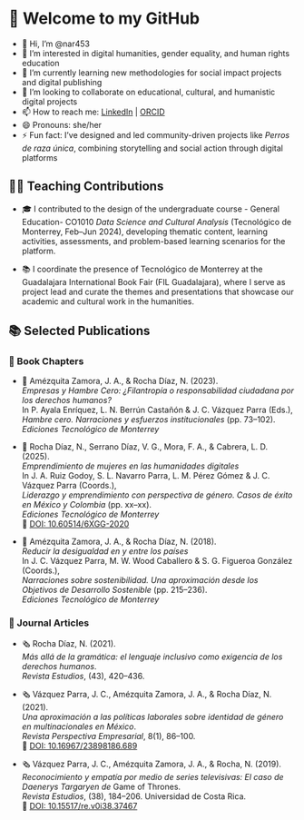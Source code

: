 # 👋 Welcome to my GitHub

- 👋 Hi, I’m @nar453  
- 👀 I’m interested in digital humanities, gender equality, and human rights education  
- 🌱 I’m currently learning new methodologies for social impact projects and digital publishing  
- 💞️ I’m looking to collaborate on educational, cultural, and humanistic digital projects  
- 📫 How to reach me: [LinkedIn](https://www.linkedin.com/in/natstudio2104/) | [ORCID](https://orcid.org/0000-0002-6374-108X)  
- 😄 Pronouns: she/her  
- ⚡ Fun fact: I’ve designed and led community-driven projects like *Perros de raza única*, combining storytelling and social action through digital platforms

## 🧑‍🏫 Teaching Contributions

- 🎓 I contributed to the design of the undergraduate course - General Education- CO1010 *Data Science and Cultural Analysis* (Tecnológico de Monterrey, Feb–Jun 2024), developing thematic content, learning activities, assessments, and problem-based learning scenarios for the platform.

- 📚 I coordinate the presence of Tecnológico de Monterrey at the Guadalajara International Book Fair (FIL Guadalajara), where I serve as project lead and curate the themes and presentations that showcase our academic and cultural work in the humanities.

## 📚 Selected Publications

### 📘 Book Chapters

- 📖 Amézquita Zamora, J. A., & Rocha Díaz, N. (2023).  
  *Empresas y Hambre Cero: ¿Filantropía o responsabilidad ciudadana por los derechos humanos?*  
  In P. Ayala Enríquez, L. N. Berrún Castañón & J. C. Vázquez Parra (Eds.),  
  *Hambre cero. Narraciones y esfuerzos institucionales* (pp. 73–102).  
  _Ediciones Tecnológico de Monterrey_

- 📖 Rocha Díaz, N., Serrano Díaz, V. G., Mora, F. A., & Cabrera, L. D. (2025).  
  *Emprendimiento de mujeres en las humanidades digitales*  
  In J. A. Ruiz Godoy, S. L. Navarro Parra, L. M. Pérez Gómez & J. C. Vázquez Parra (Coords.),  
  *Liderazgo y emprendimiento con perspectiva de género. Casos de éxito en México y Colombia* (pp. xx–xx).  
  _Ediciones Tecnológico de Monterrey_  
  🔗 [DOI: 10.60514/6XGG-2020](https://doi.org/10.60514/6XGG-2020)

- 📖 Amézquita Zamora, J. A., & Rocha Díaz, N. (2018).  
  *Reducir la desigualdad en y entre los países*  
  In J. C. Vázquez Parra, M. W. Wood Caballero & S. G. Figueroa González (Coords.),  
  *Narraciones sobre sostenibilidad. Una aproximación desde los Objetivos de Desarrollo Sostenible* (pp. 215–236).  
  _Ediciones Tecnológico de Monterrey_

### 📰 Journal Articles

- 🗞️ Rocha Díaz, N. (2021).  
  *Más allá de la gramática: el lenguaje inclusivo como exigencia de los derechos humanos*.  
  _Revista Estudios_, (43), 420–436.

- 🗞️ Vázquez Parra, J. C., Amézquita Zamora, J. A., & Rocha Díaz, N. (2021).  
  *Una aproximación a las políticas laborales sobre identidad de género en multinacionales en México*.  
  _Revista Perspectiva Empresarial_, 8(1), 86–100.  
  🔗 [DOI: 10.16967/23898186.689](https://doi.org/10.16967/23898186.689)

- 🗞️ Vázquez Parra, J. C., Amézquita Zamora, J. A., & Rocha, N. (2019).  
  *Reconocimiento y empatía por medio de series televisivas: El caso de Daenerys Targaryen de* Game of Thrones.  
  _Revista Estudios_, (38), 184–206. Universidad de Costa Rica.  
  🔗 [DOI: 10.15517/re.v0i38.37467](https://doi.org/10.15517/re.v0i38.37467)
